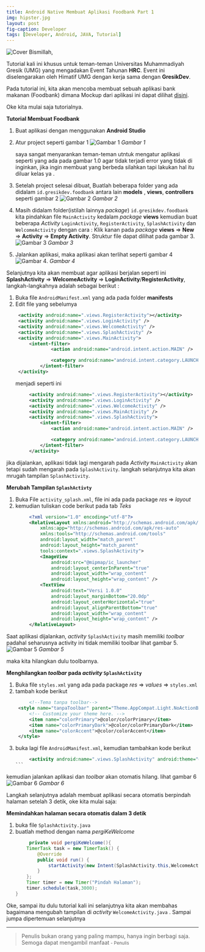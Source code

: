 ```yaml
---
title: Android Native Membuat Aplikasi Foodbank Part 1
img: hipster.jpg
layout: post
fig-caption: Developer
tags: [Developer, Android, JAVA, Tutorial]
---
```


![Cover](/../img/foodbank1/cover.png)
Bismillah, 

Tutorial kali ini khusus untuk teman-teman Universitas Muhammadiyah Gresik (UMG) yang mengadakan Event Tahunan **HRC**. Event ini diselengarakan oleh Himatif UMG dengan kerja sama dengan **GresikDev**.
<!--more-->
Pada tutorial ini, kita akan mencoba membuat sebuah aplikasi bank makanan (Foodbank) dimana Mockup dari aplikasi ini dapat dilihat [disini](https://www.behance.net/gallery/67347541/FoodBank-Restaurant-App-UI-Kit).

Oke kita mulai saja tutorialnya.

**Tutorial Membuat Foodbank**
1. Buat aplikasi dengan menggunakan **Android Studio**
2. Atur project seperti gambar 1
   ![Gambar 1](/../img/foodbank1/gambar1.png)
   *Gambar 1*

   saya sangat menyarankan teman-teman utntuk mengatur aplikasi seperti yang ada pada gambar 1.0 agar tidak terjadi error yang tidak di inginkan, jika ingin membuat yang berbeda silahkan tapi lakukan hal itu diluar kelas ya .
3. Setelah project selesai dibuat, Buatlah beberapa folder yang ada didalam `id.gresikdev.foodbank`  antara lain **models** , **views**, **controllers** seperti gambar 2
![Gambar 2](/../img/foodbank1/gambar2.png)
    *Gambar 2*

4. Masih didalam folder(istilah lainnya *package*) `id.gresikdev.foodbank` kita pindahkan file `MainActivity` kedalam *package* **views** kemudian buat beberapa *Activity* `LoginActivity`, `RegisterActivity`, `SplashActivity` dan `WelcomeActivity` dengan cara : Klik kanan pada *package* **views** => **New** => **Activity** => **Empty Activity**.
Struktur file dapat dilihat pada gambar 3.
![Gambar 3](/../img/foodbank1/gambar3.png)
*Gambar 3*

5. Jalankan aplikasi, maka aplikasi akan terlihat seperti gambar 4 
   ![Gambar 4](/../img/foodbank1/gambar4.png).
*Gambar 4*

Selanjutnya kita akan membuat agar aplikasi berjalan seperti ini
**SplashActivity** => **WelcomeActivity** => **LoginActivity**/**RegisterActivity**, langkah-langkahnya adalah sebagai berikut :
1. Buka file `AndroidManifest.xml` yang ada pada folder **manifests**
2. Edit file yang sebelumya 
   ```xml
    <activity android:name=".views.RegisterActivity"></activity>
    <activity android:name=".views.LoginActivity" />
    <activity android:name=".views.WelcomeActivity" />
    <activity android:name=".views.SplashActivity" />
    <activity android:name=".views.MainActivity">
        <intent-filter>
                <action android:name="android.intent.action.MAIN" />

                <category android:name="android.intent.category.LAUNCHER" />
            </intent-filter>
    </activity>
   ```
   menjadi seperti ini
   ```xml
        <activity android:name=".views.RegisterActivity"></activity>
        <activity android:name=".views.LoginActivity" />
        <activity android:name=".views.WelcomeActivity" />
        <activity android:name=".views.MainActivity" />
        <activity android:name=".views.SplashActivity">
            <intent-filter>
                <action android:name="android.intent.action.MAIN" />

                <category android:name="android.intent.category.LAUNCHER" />
            </intent-filter>
        </activity>
   ```
jika dijalankan, aplikasi tidak lagi mengarah pada *Activity* `MainActivity` akan tetapi sudah mengarah pada `SplashActivity`. langkah selanjutnya kita akan mrugah tampilan `SplashActivity`.

**Merubah Tampilan `SplashActivty`**
1. Buka File `activity_splash.xml`, file ini ada pada package *res* => *layout*
2. kemudian tuliskan code berikut pada tab *Teks*
   ```xml
        <?xml version="1.0" encoding="utf-8"?>
        <RelativeLayout xmlns:android="http://schemas.android.com/apk/res/android"
            xmlns:app="http://schemas.android.com/apk/res-auto"
            xmlns:tools="http://schemas.android.com/tools"
            android:layout_width="match_parent"
            android:layout_height="match_parent"
            tools:context=".views.SplashActivity">
            <ImageView
                android:src="@mipmap/ic_launcher"
                android:layout_centerInParent="true"
                android:layout_width="wrap_content"
                android:layout_height="wrap_content" />
            <TextView
                android:text="Versi 1.0.0"
                android:layout_marginBottom="20.0dp"
                android:layout_centerHorizontal="true"
                android:layout_alignParentBottom="true"
                android:layout_width="wrap_content"
                android:layout_height="wrap_content" />
        </RelativeLayout>
    ```
Saat aplikasi dijalankan, *activity* `SplashActivity` masih memiliki *toolbar* padahal seharusnya activity ini tidak memiliki toolbar lihat gambar 5.
![Gambar 5](/../img/foodbank1/gambar5.png)
*Gambar 5*

maka kita hilangkan dulu toolbarnya.

**Menghilangkan *toolbar* pada *activity* `SplashActivity`**
1. Buka file `styles.xml` yang ada pada package *res* => *values* => `styles.xml`
2. tambah kode berikut 
   ```xml
        <!--Tema tanpa toolbar-->
    <style name="tanpaToolbar" parent="Theme.AppCompat.Light.NoActionBar">
        <!-- Customize your theme here. -->
        <item name="colorPrimary">@color/colorPrimary</item>
        <item name="colorPrimaryDark">@color/colorPrimaryDark</item>
        <item name="colorAccent">@color/colorAccent</item>
    </style>
   ```
3. buka lagi file `AndroidManifest.xml`, kemudian tambahkan kode berikut
   ````xml
        <activity android:name=".views.SplashActivity" android:theme="@style/tanpaToolbar">
   ```
kemudian jalankan aplikasi dan *toolbar* akan otomatis hilang. lihat gambar 6
![Gambar 6](/../img/foodbank1/gambar6.png)
*Gambar 6*

Langkah selanjutnya adalah membuat aplikasi secara otomatis berpindah halaman setelah 3 detik, oke kita mulai saja:

**Memindahkan halaman secara otomatis dalam 3 detik**
1. buka file `SplashActivity.java` 
2. buatlah method dengan nama *pergiKeWelcome*
    ```java
         private void pergiKeWelcome(){
        TimerTask task = new TimerTask() {
            @Override
            public void run() {
                startActivity(new Intent(SplashActivity.this,WelcomeActivity.class));
            }
        };
        Timer timer = new Timer("Pindah Halaman");
        timer.schedule(task,3000);
    }
    ```

Oke, sampai itu dulu tutorial kali ini selanjutnya kita akan membahas bagaimana mengubah tampilan di *activity* `WelcomeActivity.java` . Sampai jumpa dipertemuan selanjutnya

----

>Penulis bukan orang yang paling mampu, hanya ingin berbagi saja. Semoga dapat mengambil manfaat<small> - Penulis</small>

